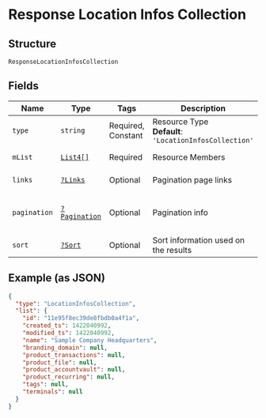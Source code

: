 
# Response Location Infos Collection

## Structure

`ResponseLocationInfosCollection`

## Fields

| Name | Type | Tags | Description | Getter | Setter |
|  --- | --- | --- | --- | --- | --- |
| `type` | `string` | Required, Constant | Resource Type<br>**Default**: `'LocationInfosCollection'` | getType(): string | setType(string type): void |
| `mList` | [`List4[]`](../../doc/models/list-4.md) | Required | Resource Members | getMList(): array | setMList(array mList): void |
| `links` | [`?Links`](../../doc/models/links.md) | Optional | Pagination page links | getLinks(): ?Links | setLinks(?Links links): void |
| `pagination` | [`?Pagination`](../../doc/models/pagination.md) | Optional | Pagination info | getPagination(): ?Pagination | setPagination(?Pagination pagination): void |
| `sort` | [`?Sort`](../../doc/models/sort.md) | Optional | Sort information used on the results | getSort(): ?Sort | setSort(?Sort sort): void |

## Example (as JSON)

```json
{
  "type": "LocationInfosCollection",
  "list": {
    "id": "11e95f8ec39de8fbdb0a4f1a",
    "created_ts": 1422040992,
    "modified_ts": 1422040992,
    "name": "Sample Company Headquarters",
    "branding_domain": null,
    "product_transactions": null,
    "product_file": null,
    "product_accountvault": null,
    "product_recurring": null,
    "tags": null,
    "terminals": null
  }
}
```

